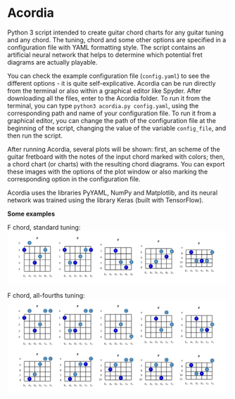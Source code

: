# Acordia

Python 3 script intended to create guitar chord charts for any guitar tuning and any chord. The tuning, chord and some other options are specified in a configuration file with YAML formatting style. The script contains an artificial neural network that helps to determine which potential fret diagrams are actually playable.

You can check the example configuration file (`config.yaml`) to see the different options - it is quite self-explicative. Acordia can be run directly from the terminal or also within a graphical editor like Spyder. After downloading all the files, enter to the Acordia folder. To run it from the terminal, you can type `python3 acordia.py config.yaml`, using the corresponding path and name of your configuration file. To run it from a graphical editor, you can change the path of the configuration file at the beginning of the script, changing the value of the variable `config_file`, and then run the script.

After running Acordia, several plots will be shown: first, an scheme of the guitar fretboard with the notes of the input chord marked with colors; then, a chord chart (or charts) with the resulting chord diagrams. You can export these images with the options of the plot window or also marking the corresponding option in the configuration file.

Acordia uses the libraries PyYAML, NumPy and Matplotlib, and its neural network was trained using the library Keras (built with TensorFlow).

**Some examples**

F chord, standard tuning:
![image1](example-images/F-standard.jpg?raw=true)

F chord, all-fourths tuning:
![image2](example-images/F-allfourths.jpg?raw=true)
